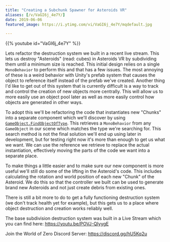 ```yaml
---
title: "Creating a Subchunk Spawner for Asteroids VR"
aliases: [/v/VaGI6j_4e7Y/]
date: 2019-06-06
featured_image: https://i.ytimg.com/vi/VaGI6j_4e7Y/mqdefault.jpg

---
```


{{% youtube id="VaGI6j_4e7Y" %}}

Lets refactor the destruction system we built in a recent live stream. This lets us destroy "Asteroids" (read: cubes) in Asteroids VR by subdividing them until a minimum size is reached. This initial design relies on a single `MonoBehavior` to perform this and that has a few issues. The most annoying of these is a weird behavior with Unity's prefab system that causes the object to reference itself instead of the prefab we've created. Another thing I'd like to get out of this system that is currently difficult is a way to track and control the creation of new objects more centrally. This will allow us to more easily use an object pool later as well as more easily control how objects are generated in other ways.

To adopt this we'll be refactoring the code that instantiates new "Chunks" into a separate component which we'll discover by using [`GameObject.FindObjectOfType`](https://docs.unity3d.com/ScriptReference/Object.FindObjectsOfType.html). This retrieves a `MonoBehavior` from any `GameObject` in our scene which matches the type we're searching for. This search method is not the final solution we'll end up using later in development, but for testing right now it's more than enough to get us what we want. We can use the reference we retrieve to replace the actual instantiation, effectively moving the parts of the code we want into a separate place.

To make things a little easier and to make sure our new component is more useful we'll still do some of the lifting in the Asteroid's code. This includes calculating the rotation and world position of each new "Chunk" of the Asteroid. We do this so that the controller we built can be used to generate brand new Asteroids and not just create debris from existing ones.

There is still a bit more to do to get a fully functioning destruction system (we don't track health yet for example), but this gets us to a place where object destruction and creation works reliably well.

The base subdivision destruction system was built in a Live Stream which you can find here: https://youtu.be/POVJ-QIyygE

Join the World of Zero Discord Server: https://discord.gg/hU5Kq2u
